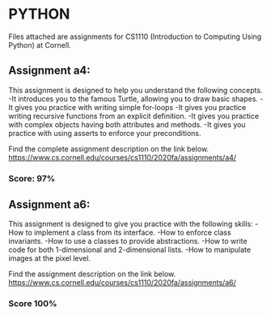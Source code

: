 # PYTHON
Files attached are assignments for CS1110 (Introduction to Computing Using Python) at Cornell. 

## Assignment a4:
This assignment is designed to help you understand the following concepts.
-It introduces you to the famous Turtle, allowing you to draw basic shapes.
-It gives you practice with writing simple for-loops
-It gives you practice writing recursive functions from an explicit definition.
-It gives you practice with complex objects having both attributes and methods.
-It gives you practice with using asserts to enforce your preconditions.

Find the complete assignment description on the link below.
https://www.cs.cornell.edu/courses/cs1110/2020fa/assignments/a4/
### Score: 97%



## Assignment a6:
This assignment is designed to give you practice with the following skills:
-How to implement a class from its interface.
-How to enforce class invariants.
-How to use a classes to provide abstractions.
-How to write code for both 1-dimensional and 2-dimensional lists.
-How to manipulate images at the pixel level.

Find the assignment description on the link below.
https://www.cs.cornell.edu/courses/cs1110/2020fa/assignments/a6/
### Score 100%



